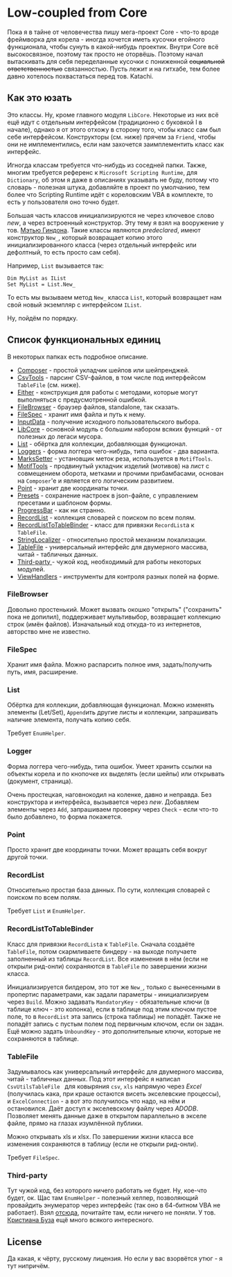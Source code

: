 # Low-coupled from Core

Пока я в тайне от человечества пишу мега-проект Core - что-то вроде фреймворка для корела - иногда хочется иметь кусочки егойного функционала, чтобы сунуть в какой-нибудь проектик. Внутри Core всё высокосвязное, поэтому так просто не оторвёшь. Поэтому начал вытаскивать для себя переделанные кусочки с пониженной <s>социальной ответственностью</s> связанностью. Пусть лежит и на гитхабе, тем более давно хотелось похвастаться перед тов. Katachi.

## Как это юзать

Это классы. Ну, кроме главного модуля `LibCore`. Некоторые из них всё ещё идут с отдельным интерфейсом (традиционно с буковкой I в начале), однако я от этого отхожу в сторону того, чтобы класс сам был себе интерфейсом. Конструкторы (см. ниже) прячем за `Friend`, чтобы они не имплементились, если нам захочется заимплементить класс как интерфейс.

Игногда классам требуется что-нибудь из соседней папки. Также, многим требуется референс к `Microsoft Scripting Runtime`, для `Dictionary`, об этом я даже в описаниях указывать не буду, потому что словарь - полезная штука, добавляйте в проект по умолчанию, тем более что Scripting Runtime идёт с кореловским VBA в комплекте, то есть у пользователя оно точно будет.

Большая часть классов инициализируются не через ключевое слово *new*, а через встроенный конструктор. Эту тему я взял на вооружение у тов. [Мэтью Гиндона](https://github.com/retailcoder). Такие классы являются *predeclared*, имеют конструктор `New_`, который возвращает копию этого инициализированного класса (через отдельный интерфейс или дефолтный, то есть просто сам себя).

Например, `List` вызывается так:

```VBA
Dim MyList as IList
Set MyList = List.New_
```

То есть мы вызываем метод `New_` класса `List`, который возвращает нам свой новый экземпляр с интерфейсом `IList`.

Ну, пойдём по порядку.

## Список функциональных единиц

В некоторых папках есть подробное описание.

- [Composer](Composer) - простой укладчик шейпов или шейпренджей.
- [CsvTools](CsvTools) - парсинг CSV-файлов, в том числе под интерфейсом `TableFile` (см. ниже).
- [Either](Either) - конструкция для работы с методами, которые могут выполняться с предусмотренной ошибкой.
- [FileBrowser](FileBrowser) - браузер файлов, standalone, так сказать.
- [FileSpec](FileSpec) - хранит имя файла и путь к нему.
- [InputData](InputData) - получение исходного пользовательского выбора.
- [LibCore](LibCore) - основной модуль с большим набором всяких функций - от полезных до легаси мусора.
- [List](List) - обёртка для коллекции, добавляющая функционал.
- [Loggers](Loggers) - форма логгера чего-нибудь, типа ошибок - два варианта.
- [MarksSetter](MarksSetter) - установщик меток реза, используется в `MotifTools`.
- [MotifTools](MotifTools) - продвинутый укладчик изделий (мотивов) на лист с совмещением оборота, метками и прочими прибамбасами, основан на `Composer`'е и является его логическим развитием.
- [Point](Point) - хранит две координаты точки.
- [Presets](Presets) - сохранение настроек в json-файле, с управлением пресетами и шаблоном формы.
- [ProgressBar](ProgressBar) - как ни странно.
- [RecordList](RecordList) - коллекция словарей с поиском по всем полям.
- [RecordListToTableBinder](RecordListToTableBinder) - класс для привязки `RecordList`а к `TableFile`.
- [StringLocalizer](StringLocalizer) - относительно простой механизм локализации.
- [TableFile](TableFile) - универсальный интерфейс для двумерного массива, читай - табличных данных.
- [Third-party ](Third-party) - чужой код, необходимый для работы некоторых модулей.
- [ViewHandlers](ViewHandlers) - инструменты для контроля разных полей на форме.

### FileBrowser

Довольно простенький. Может вызвать окошко "открыть" ("сохранить" пока не допилил), поддерживает мультивыбор, возвращает коллекцию строк (имён файлов). Изначальный код откуда-то из интернетов, авторство мне не известно.

### FileSpec

Хранит имя файла. Можно распарсить полное имя, задать/получить путь, имя, расширение.

### List

Обёртка для коллекции, добавляющая функционал. Можно изменять элементы (Let/Set), `Append`ить другие листы и коллекции, запрашивать наличие элемента, получать копию себя.

Требует `EnumHelper`.

### Logger

Форма логгера чего-нибудь, типа ошибок. Умеет хранить ссылки на объекты корела и по кнопочке их выделять (если шейпы) или открывать (документ, страница).

Очень простецкая, наговнокодил на коленке, давно и неправда. Без конструктора и интерфейса, вызывается через *new*. Добавляем элементы через `Add`, запрашиваем проверку через `Check` - если что-то было добавлено, то форма покажется.

### Point

Просто хранит две координаты точки. Может вращать себя вокруг другой точки.

### RecordList

Относительно простая база данных. По сути, коллекция словарей с поиском по всем полям.

Требует `List` и `EnumHelper`.

### RecordListToTableBinder

Класс для привязки `RecordList`а к `TableFile`. Cначала создаёте `TableFile`, потом скармливаете биндеру - на выходе получаете заполненный из таблицы `RecordList`. Все изменения в нём (если не открыли рид-онли) сохраняются в `TableFile` по завершении жизни класса.

Инициализируется билдером, это тот же `New_`, только с вынесенными в пропертис параметрами, как задали параметры - инициализируем через `Build`. Можно задавать `MandatoryKey` - обязательные ключи (в таблице ключ - это колонка), если в таблице под этим ключом пустое поле, то в `RecordList` эта запись (строка таблицы) не попадёт. Также не попадёт запись с пустым полем под первичным ключом, если он задан. Ещё можно задать `UnboundKey` - это дополнительные ключи, которые не сохраняются в таблице.

### TableFile

Задумывалось как универсальный интерфейс для двумерного массива, читай - табличных данных. Под этот интерфейс я написал `CsvUtilsTableFile ` для ковыряния `csv`, `xls` напрямую через *Excel* (получилась кака, при краше остаются висеть экселевские процессы), и `ExcelConnection` - а вот это получилось что надо, на нём и остановился. Даёт доступ к экселевскому файлу через *ADODB*. Позволяет менять данные даже в открытом параллельно в экселе файле, прямо на глазах изумлённой публики.

Можно открывать xls и xlsx. По завершении жизни класса все изменения сохраняются в таблицу (если не открыли рид-онли).

Требует `FileSpec`.

### Third-party

Тут чужой код, без которого ничего работать не будет. Ну, кое-что будет, ок. Щас там `EnumHelper` - полезный хелпер, позволяющий провайдить энумератор через интерфейс (так оно в 64-битном VBA не работает). Взял [отсюда](https://github.com/cristianbuse/VBA-KeyedCollection), почитайте там, если ничего не поняли. У тов. [Кристиана Буза](https://github.com/cristianbuse) ещё много всякого интересного.

## License

Да какая, к чёрту, русскому лицензия. Но если у вас взорвётся утюг - я тут нипричём.
